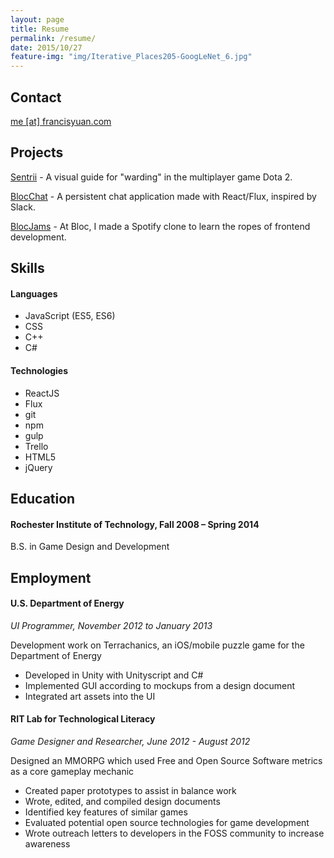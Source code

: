 ```yaml
---
layout: page
title: Resume
permalink: /resume/
date: 2015/10/27
feature-img: "img/Iterative_Places205-GoogLeNet_6.jpg"
---
```


## Contact
<a href="mailto:{{ site.theme.email_address }}" title="{{ site.theme.str_email }}">
  me [at] francisyuan.com
</a>

## Projects

[Sentrii](/projects/sentrii.html) - A visual guide for "warding" in the multiplayer game Dota 2.

[BlocChat](/projects/blocchat.html) - A persistent chat application made with React/Flux, inspired by Slack.

[BlocJams](/projects/blocjams.html) - At Bloc, I made a Spotify clone to learn the ropes of frontend development.

## Skills

#### Languages
- JavaScript (ES5, ES6)
- CSS
- C++
- C#

#### Technologies
- ReactJS
- Flux
- git
- npm
- gulp
- Trello
- HTML5
- jQuery

## Education

#### Rochester Institute of Technology, Fall 2008 – Spring 2014

B.S. in Game Design and Development

## Employment
#### U.S. Department of Energy

_UI Programmer, November 2012 to January 2013_

Development work on Terrachanics, an iOS/mobile puzzle game for the Department of Energy

- Developed in Unity with Unityscript and C#
- Implemented GUI according to mockups from a design document
- Integrated art assets into the UI

#### RIT Lab for Technological Literacy

_Game Designer and Researcher, June 2012 - August 2012_

Designed an MMORPG which used Free and Open Source Software metrics as a core gameplay mechanic

- Created paper prototypes to assist in balance work
- Wrote, edited, and compiled design documents
- Identified key features of similar games
- Evaluated potential open source technologies for game development
- Wrote outreach letters to developers in the FOSS community to increase awareness
